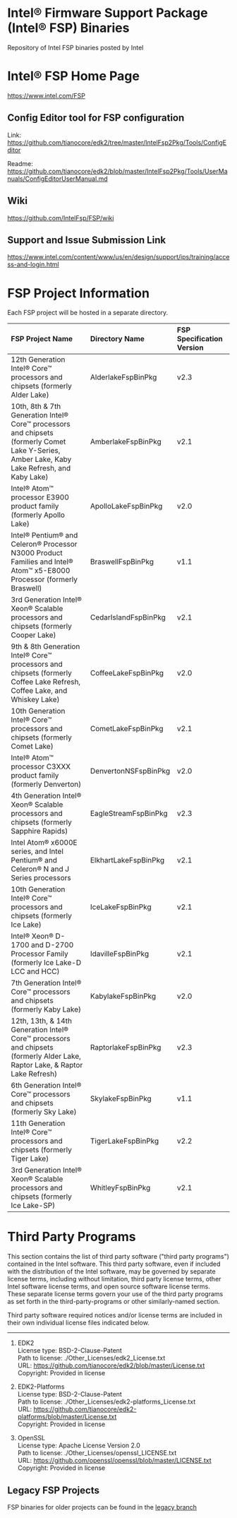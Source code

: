 # Intel® Firmware Support Package (Intel® FSP) Binaries

Repository of Intel FSP binaries posted by Intel

# Intel® FSP Home Page

<https://www.intel.com/FSP>

## Config Editor tool for FSP configuration

Link: <https://github.com/tianocore/edk2/tree/master/IntelFsp2Pkg/Tools/ConfigEditor>

Readme: <https://github.com/tianocore/edk2/blob/master/IntelFsp2Pkg/Tools/UserManuals/ConfigEditorUserManual.md>

## Wiki

<https://github.com/IntelFsp/FSP/wiki>

## Support and Issue Submission Link

<https://www.intel.com/content/www/us/en/design/support/ips/training/access-and-login.html>

# FSP Project Information

Each FSP project will be hosted in a separate directory.

FSP Project Name | Directory Name | FSP Specification Version
:--------------- | :------------- | :------------------------
12th Generation Intel® Core™ processors and chipsets (formerly Alder Lake) | AlderlakeFspBinPkg | v2.3
10th, 8th & 7th Generation Intel® Core™ processors and chipsets (formerly Comet Lake Y-Series, Amber Lake, Kaby Lake Refresh, and Kaby Lake) | AmberlakeFspBinPkg | v2.1
Intel® Atom™ processor E3900 product family (formerly Apollo Lake) | ApolloLakeFspBinPkg | v2.0
Intel® Pentium® and Celeron® Processor N3000 Product Families and Intel® Atom™ x5-E8000 Processor (formerly Braswell) | BraswellFspBinPkg | v1.1
3rd Generation Intel® Xeon® Scalable processors and chipsets (formerly Cooper Lake) | CedarIslandFspBinPkg | v2.1
9th & 8th Generation Intel® Core™ processors and chipsets (formerly Coffee Lake Refresh, Coffee Lake, and Whiskey Lake) | CoffeeLakeFspBinPkg | v2.0
10th Generation Intel® Core™ processors and chipsets (formerly Comet Lake) | CometLakeFspBinPkg | v2.1
Intel® Atom™ processor C3XXX product family (formerly Denverton) | DenvertonNSFspBinPkg | v2.0
4th Generation Intel® Xeon® Scalable processors and chipsets (formerly Sapphire Rapids) | EagleStreamFspBinPkg | v2.3
Intel Atom® x6000E series, and Intel Pentium® and Celeron® N and J Series processors | ElkhartLakeFspBinPkg | v2.1
10th Generation Intel® Core™ processors and chipsets (formerly Ice Lake) | IceLakeFspBinPkg | v2.1
Intel® Xeon® D-1700 and D-2700 Processor Family (formerly Ice Lake-D LCC and HCC) | IdavilleFspBinPkg | v2.1
7th Generation Intel® Core™ processors and chipsets (formerly Kaby Lake) | KabylakeFspBinPkg | v2.0
12th, 13th, & 14th Generation Intel® Core™ processors and chipsets (formerly Alder Lake, Raptor Lake, & Raptor Lake Refresh) | RaptorlakeFspBinPkg | v2.3
6th Generation Intel® Core™ processors and chipsets (formerly Sky Lake) | SkylakeFspBinPkg | v1.1
11th Generation Intel® Core™ processors and chipsets (formerly Tiger Lake) | TigerLakeFspBinPkg | v2.2
3rd Generation Intel® Xeon® Scalable processors and chipsets (formerly Ice Lake-SP) | WhitleyFspBinPkg | v2.1

# Third Party Programs

This section contains the list of third party software ("third party programs")
contained in the Intel software. This third party software, even if included
with the distribution of the Intel software, may be governed by separate license
terms, including without limitation, third party license terms, other Intel
software license terms, and open source software license terms. These separate
license terms govern your use of the third party programs as set forth in the
third-party-programs or other similarly-named section.

Third party software required notices and/or license terms are included in their
own individual license files indicated below.

---

1. EDK2  
  License type: BSD-2-Clause-Patent  
  Path to license: ./Other_Licenses/edk2_License.txt  
  URL: <https://github.com/tianocore/edk2/blob/master/License.txt>  
  Copyright: Provided in license  

2. EDK2-Platforms  
  License type: BSD-2-Clause-Patent  
  Path to license: ./Other_Licenses/edk2-platforms_License.txt  
  URL: <https://github.com/tianocore/edk2-platforms/blob/master/License.txt>  
  Copyright: Provided in license  

3. OpenSSL  
  License type: Apache License Version 2.0  
  Path to license: ./Other_Licenses/openssl_LICENSE.txt  
  URL: <https://github.com/openssl/openssl/blob/master/LICENSE.txt>  
  Copyright: Provided in license  

## Legacy FSP Projects

FSP binaries for older projects can be found in the [legacy branch](https://github.com/intel/FSP/tree/legacy)
